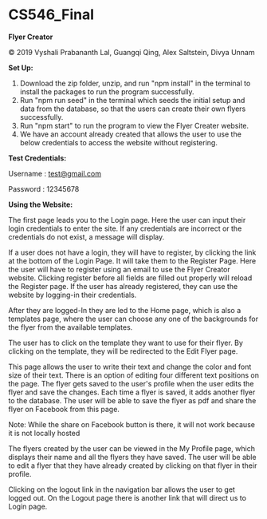 # CS546_Final

**Flyer Creator**

© 2019 Vyshali Prabananth Lal, Guangqi Qing, Alex Saltstein, Divya Unnam

**Set Up:**

1. Download the zip folder, unzip, and run &quot;npm install&quot; in the terminal to install the packages to run the program successfully.
2. Run &quot;npm run seed&quot; in the terminal which seeds the initial setup and data  from the database, so that the users can create their own flyers successfully.
3. Run &quot;npm start&quot; to run the program to view the Flyer Creater website.
4. We have an account already created that allows the user to use the below credentials to access the website without registering.

**Test Credentials:**

Username : [test@gmail.com](mailto:test@gmail.com)

Password : 12345678

**Using the Website:**

The first page leads you to the Login page. Here the user can input their login credentials to enter the site. If any credentials are incorrect or the credentials do not exist, a message will display.

If a user does not have a login, they will have to register, by clicking the link at the bottom of the Login Page.  It will take them to the Register Page. Here the user will have to register using an email to use the Flyer Creator website. Clicking register before all fields are filled out properly will reload the Register page. If the user has already registered, they can use the website by logging-in their credentials.

After they are logged-In they are led to the Home page, which is also a templates page, where the user can choose any one of the backgrounds for the flyer from the available templates.

The user has to click on the template they want to use for their flyer. By clicking on the template, they will be redirected to the Edit Flyer page.

This page allows the user to write their text and change the color and font size of their text. There is an option of editing four different text positions on the page. The flyer gets saved to the user&#39;s profile when the user edits the flyer and save the changes. Each time a flyer is saved, it adds another flyer to the database. The user will be able to save the flyer as pdf and share the flyer on Facebook from this page.

Note: While the share on Facebook button is there, it will not work because it is not locally hosted

The flyers created by the user can be viewed in the My Profile page, which displays their name and all the flyers they have saved. The user will be able to edit a flyer that they have already created by clicking on that flyer in their profile.

Clicking on the logout link in the navigation bar allows the user to get logged out. On the Logout page there is another link that will direct us to Login page.
